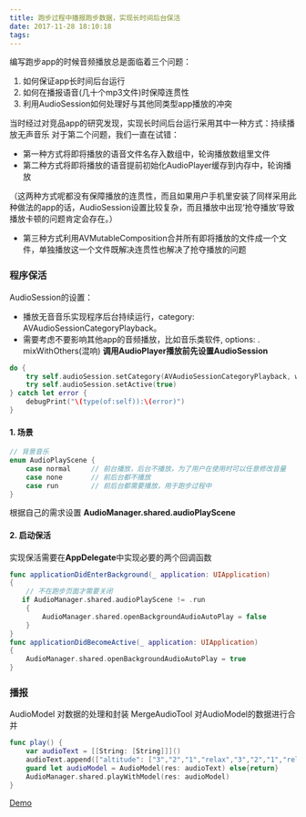 ```yaml
---
title: 跑步过程中播报跑步数据，实现长时间后台保活
date: 2017-11-28 18:10:18
tags:
---
```


编写跑步app的时候音频播放总是面临着三个问题：

1. 如何保证app长时间后台运行
2. 如何在播报语音(几十个mp3文件)时保障连贯性
3. 利用AudioSession如何处理好与其他同类型app播放的冲突

当时经过对竞品app的研究发现，实现长时间后台运行采用其中一种方式：持续播放无声音乐
对于第二个问题，我们一直在试错：

* 第一种方式将即将播放的语音文件名存入数组中，轮询播放数组里文件
* 第二种方式将即将播放的语音提前初始化AudioPlayer缓存到内存中，轮询播放

（这两种方式呢都没有保障播放的连贯性，而且如果用户手机里安装了同样采用此种做法的app的话，AudioSession设置比较复杂，而且播放中出现‘抢夺播放’导致播放卡顿的问题肯定会存在。）
<!--more-->

* 第三种方式利用AVMutableComposition合并所有即将播放的文件成一个文件，单独播放这一个文件既解决连贯性也解决了抢夺播放的问题

### 程序保活
AudioSession的设置：

 * 播放无音音乐实现程序后台持续运行，category: AVAudioSessionCategoryPlayback。
 * 需要考虑不要影响其他app的音频播放，比如音乐类软件, options: . mixWithOthers(混响)
**调用AudioPlayer播放前先设置AudioSession**

``` swift
do {
    try self.audioSession.setCategory(AVAudioSessionCategoryPlayback, with: .mixWithOthers)
    try self.audioSession.setActive(true)
} catch let error {
    debugPrint("\(type(of:self)):\(error)")
}
```
#### 1. 场景
``` swift	
// 背景音乐
enum AudioPlayScene {
	case normal     // 前台播放，后台不播放，为了用户在使用时可以任意修改音量
	case none       // 前后台都不播放
	case run        // 前后台都需要播放，用于跑步过程中
}
```

根据自己的需求设置 **AudioManager.shared.audioPlayScene**

#### 2. 启动保活

实现保活需要在**AppDelegate**中实现必要的两个回调函数

``` swift
func applicationDidEnterBackground(_ application: UIApplication) 
{
	// 不在跑步页面才需要关闭
   if AudioManager.shared.audioPlayScene != .run 
   	{
   		AudioManager.shared.openBackgroundAudioAutoPlay = false
   	}
}
func applicationDidBecomeActive(_ application: UIApplication) 
{
	AudioManager.shared.openBackgroundAudioAutoPlay = true
}
```

### 播报
AudioModel 对数据的处理和封装
MergeAudioTool 对AudioModel的数据进行合并

``` swift
func play() {
   	var audioText = [[String: [String]]]()
   	audioText.append(["altitude": ["3","2","1","relax","3","2","1","relax"]])
    guard let audioModel = AudioModel(res: audioText) else{return}
    AudioManager.shared.playWithModel(res: audioModel)
}
```

[Demo](https://gitee.com/pengkun/AudioPlayer)